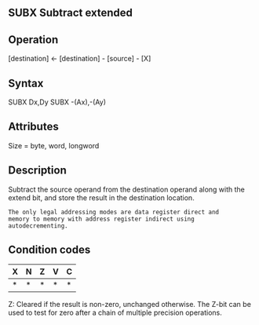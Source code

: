 ## SUBX Subtract extended

## Operation
[destination] ← [destination] - [source] - [X]

## Syntax
SUBX Dx,Dy
SUBX -(Ax),-(Ay)

## Attributes
Size = byte, word, longword

## Description
Subtract the source operand from the destination operand along
with the extend bit, and store the result in the destination location.


```
The only legal addressing modes are data register direct and
memory to memory with address register indirect using autodecrementing.
```
## Condition codes
|X|N|Z|V|C|
|--|--|--|--|--|
|*|*|*|*|*|

Z: Cleared if the result is non-zero, unchanged otherwise. The Z-bit can be used to test for zero after a chain of multiple precision
operations.
